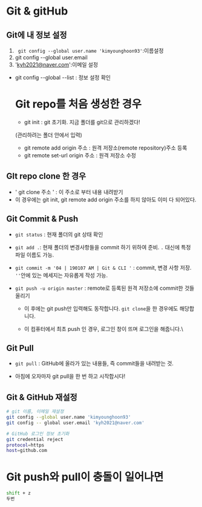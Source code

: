 # Git & gitHub

## Git에 내 정보 설정

1. ` git config --global user.name 'kimyounghoon93'`:이름설정
2. git config --global user.email
3. 'kyh2021@naver.com':이메일 설정

* git config --global --list : 정보 설정 확인 

  # Git repo를 처음 생성한 경우

  * git init : git 초기화. 지금 폴더를 git으로 관리하겠다!

  (관리하려는 폴더 안에서 입력)

  * git remote add origin 주소 : 원격 저장소(remote repository)주소 등록
  * git remote set-url origin 주소 : 원격 저장소 수정



## GIt repo clone 한 경우

*  ' git clone 주소 ' : 이 주소로 부터 내용 내려받기 
  * 이 경우에는 git init, git remote add origin 주소를 하지 않아도 이미 다 되어있다.



## Git Commit & Push

* `git status` : 현재 폴더의 git 상태 확인

* `git add .`: 현재 폴더의 변경사항들을 commit 하기 위하여 준비. `.` 대신에 특정 파일 이름도 가능.

* `git commit -m '04 | 190107 AM | Git & CLI '` : commit, 변경 사항 저장. `''`안에 있는 메세지는 자유롭게 작성 가능.

* `git push -u origin master` : remote로 등록된 원격 저장소에 commit한 것들 올리기

  * 이 후에는 git push만 입력해도 동작합니다. `git clone`을 한 경우에도 해당합니다.

  * 이 컴퓨터에서 최초 push 인 경우, 로그인 창이 뜨며 로그인을 해줍니다.\


## Git Pull

* `git pull` : GitHub에 올라가 있는 내용들, 즉 commit들을 내려받는 것.

* 아침에 오자마자 git pull을 한 번 하고 시작합시다!

   



## Git & GitHub 재설정

```bash
# git 이름, 이메일 재설정
git config --global user.name 'kimyounghoon93'
git config -- global user.email 'kyh2021@naver.com'

# GitHub 로그인 정보 초기화
git credential reject
protocol=https
host=github.com
```



# Git push와 pull이 충돌이 일어나면

```bash
shift + z
두번
```

